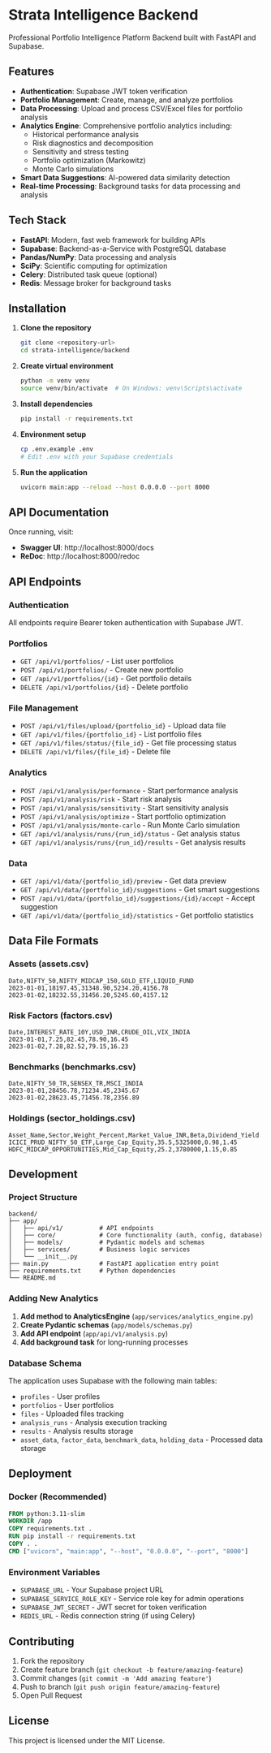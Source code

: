 # Strata Intelligence Backend

Professional Portfolio Intelligence Platform Backend built with FastAPI and Supabase.

## Features

- **Authentication**: Supabase JWT token verification
- **Portfolio Management**: Create, manage, and analyze portfolios
- **Data Processing**: Upload and process CSV/Excel files for portfolio analysis
- **Analytics Engine**: Comprehensive portfolio analytics including:
  - Historical performance analysis
  - Risk diagnostics and decomposition
  - Sensitivity and stress testing
  - Portfolio optimization (Markowitz)
  - Monte Carlo simulations
- **Smart Data Suggestions**: AI-powered data similarity detection
- **Real-time Processing**: Background tasks for data processing and analysis

## Tech Stack

- **FastAPI**: Modern, fast web framework for building APIs
- **Supabase**: Backend-as-a-Service with PostgreSQL database
- **Pandas/NumPy**: Data processing and analysis
- **SciPy**: Scientific computing for optimization
- **Celery**: Distributed task queue (optional)
- **Redis**: Message broker for background tasks

## Installation

1. **Clone the repository**
   ```bash
   git clone <repository-url>
   cd strata-intelligence/backend
   ```

2. **Create virtual environment**
   ```bash
   python -m venv venv
   source venv/bin/activate  # On Windows: venv\Scripts\activate
   ```

3. **Install dependencies**
   ```bash
   pip install -r requirements.txt
   ```

4. **Environment setup**
   ```bash
   cp .env.example .env
   # Edit .env with your Supabase credentials
   ```

5. **Run the application**
   ```bash
   uvicorn main:app --reload --host 0.0.0.0 --port 8000
   ```

## API Documentation

Once running, visit:
- **Swagger UI**: http://localhost:8000/docs
- **ReDoc**: http://localhost:8000/redoc

## API Endpoints

### Authentication
All endpoints require Bearer token authentication with Supabase JWT.

### Portfolios
- `GET /api/v1/portfolios/` - List user portfolios
- `POST /api/v1/portfolios/` - Create new portfolio
- `GET /api/v1/portfolios/{id}` - Get portfolio details
- `DELETE /api/v1/portfolios/{id}` - Delete portfolio

### File Management
- `POST /api/v1/files/upload/{portfolio_id}` - Upload data file
- `GET /api/v1/files/{portfolio_id}` - List portfolio files
- `GET /api/v1/files/status/{file_id}` - Get file processing status
- `DELETE /api/v1/files/{file_id}` - Delete file

### Analytics
- `POST /api/v1/analysis/performance` - Start performance analysis
- `POST /api/v1/analysis/risk` - Start risk analysis
- `POST /api/v1/analysis/sensitivity` - Start sensitivity analysis
- `POST /api/v1/analysis/optimize` - Start portfolio optimization
- `POST /api/v1/analysis/monte-carlo` - Run Monte Carlo simulation
- `GET /api/v1/analysis/runs/{run_id}/status` - Get analysis status
- `GET /api/v1/analysis/runs/{run_id}/results` - Get analysis results

### Data
- `GET /api/v1/data/{portfolio_id}/preview` - Get data preview
- `GET /api/v1/data/{portfolio_id}/suggestions` - Get smart suggestions
- `POST /api/v1/data/{portfolio_id}/suggestions/{id}/accept` - Accept suggestion
- `GET /api/v1/data/{portfolio_id}/statistics` - Get portfolio statistics

## Data File Formats

### Assets (assets.csv)
```csv
Date,NIFTY_50,NIFTY_MIDCAP_150,GOLD_ETF,LIQUID_FUND
2023-01-01,18197.45,31348.90,5234.20,4156.78
2023-01-02,18232.55,31456.20,5245.60,4157.12
```

### Risk Factors (factors.csv)
```csv
Date,INTEREST_RATE_10Y,USD_INR,CRUDE_OIL,VIX_INDIA
2023-01-01,7.25,82.45,78.90,16.45
2023-01-02,7.28,82.52,79.15,16.23
```

### Benchmarks (benchmarks.csv)
```csv
Date,NIFTY_50_TR,SENSEX_TR,MSCI_INDIA
2023-01-01,28456.78,71234.45,2345.67
2023-01-02,28623.45,71456.78,2356.89
```

### Holdings (sector_holdings.csv)
```csv
Asset_Name,Sector,Weight_Percent,Market_Value_INR,Beta,Dividend_Yield
ICICI_PRUD_NIFTY_50_ETF,Large_Cap_Equity,35.5,5325000,0.98,1.45
HDFC_MIDCAP_OPPORTUNITIES,Mid_Cap_Equity,25.2,3780000,1.15,0.85
```

## Development

### Project Structure
```
backend/
├── app/
│   ├── api/v1/          # API endpoints
│   ├── core/            # Core functionality (auth, config, database)
│   ├── models/          # Pydantic models and schemas
│   ├── services/        # Business logic services
│   └── __init__.py
├── main.py              # FastAPI application entry point
├── requirements.txt     # Python dependencies
└── README.md
```

### Adding New Analytics

1. **Add method to AnalyticsEngine** (`app/services/analytics_engine.py`)
2. **Create Pydantic schemas** (`app/models/schemas.py`)
3. **Add API endpoint** (`app/api/v1/analysis.py`)
4. **Add background task** for long-running processes

### Database Schema

The application uses Supabase with the following main tables:
- `profiles` - User profiles
- `portfolios` - User portfolios
- `files` - Uploaded files tracking
- `analysis_runs` - Analysis execution tracking
- `results` - Analysis results storage
- `asset_data`, `factor_data`, `benchmark_data`, `holding_data` - Processed data storage

## Deployment

### Docker (Recommended)
```dockerfile
FROM python:3.11-slim
WORKDIR /app
COPY requirements.txt .
RUN pip install -r requirements.txt
COPY . .
CMD ["uvicorn", "main:app", "--host", "0.0.0.0", "--port", "8000"]
```

### Environment Variables
- `SUPABASE_URL` - Your Supabase project URL
- `SUPABASE_SERVICE_ROLE_KEY` - Service role key for admin operations
- `SUPABASE_JWT_SECRET` - JWT secret for token verification
- `REDIS_URL` - Redis connection string (if using Celery)

## Contributing

1. Fork the repository
2. Create feature branch (`git checkout -b feature/amazing-feature`)
3. Commit changes (`git commit -m 'Add amazing feature'`)
4. Push to branch (`git push origin feature/amazing-feature`)
5. Open Pull Request

## License

This project is licensed under the MIT License.
